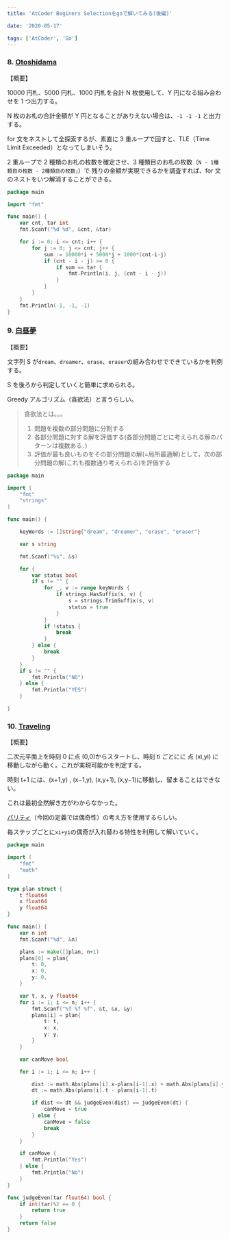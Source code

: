 ```yaml
---
title: 'AtCoder Beginers Selectionをgoで解いてみる(後編)'

date: '2020-05-17'

tags: ['AtCoder', 'Go']
---
```


### 8. [Otoshidama](hhttps://atcoder.jp/contests/abs/tasks/abc085_c)

【概要】

10000 円札、5000 円札、1000 円札を合計 N 枚使用して、Y 円になる組み合わせを 1 つ出力する。

N 枚のお札の合計金額が Y 円となることがありえない場合は、`-1 -1 -1` と出力する。

for 文をネストして全探索するが、素直に 3 重ループで回すと、TLE（Time Limit Exceeded）となってしまいそう。

2 重ループで 2 種類のお札の枚数を確定させ、3 種類目のお札の枚数（`N - 1種類目の枚数 - 2種類目の枚数」`）で 残りの金額が実現できるかを調査すれば、for 文のネストをいつ解消することができる。

```go
package main

import "fmt"

func main() {
	var cnt, tar int
	fmt.Scanf("%d %d", &cnt, &tar)

	for i := 0; i <= cnt; i++ {
		for j := 0; j <= cnt; j++ {
			sum := 10000*i + 5000*j + 1000*(cnt-i-j)
			if (cnt - i - j) >= 0 {
				if sum == tar {
					fmt.Println(i, j, (cnt - i - j))
				}
			}
		}
	}
	fmt.Println(-1, -1, -1)
}
```

### 9. [白昼夢](https://atcoder.jp/contests/abs/tasks/arc065_a)

【概要】

文字列 S が`dream`、`dreamer`、`erase`、`eraser`の組み合わせでできているかを判例する。

S を後ろから判定していくと簡単に求められる。

Greedy アルゴリズム（貪欲法）と言うらしい。

> 貪欲法とは。。。
>
> 1. 問題を複数の部分問題に分割する
> 2. 各部分問題に対する解を評価する(各部分問題ごとに考えられる解のパターンは複数ある．)
> 3. 評価が最も良いものをその部分問題の解(=局所最適解)として，次の部分問題の解(これも複数通り考えられる)を評価する

```go
package main

import (
	"fmt"
	"strings"
)

func main() {

	keyWords := []string{"dream", "dreamer", "erase", "eraser"}

	var s string

	fmt.Scanf("%s", &s)

	for {
		var status bool
		if s != "" {　
			for _, v := range keyWords {
				if strings.HasSuffix(s, v) {
					s = strings.TrimSuffix(s, v)
					status = true
				}
			}
			if !status {
				break
			}
		} else {
			break
		}
	}
	if s != "" {
		fmt.Println("NO")
	} else {
		fmt.Println("YES")
	}

}
```

### 10. [Traveling](https://atcoder.jp/contests/abs/tasks/arc089_a)

【概要】

二次元平面上を時刻 0 に点 (0,0)からスタートし、時刻 ti ごとにに 点 (xi,yi) に移動しながら動く。これが実現可能かを判定する。

時刻 t+1 には、(x+1,y) , (x−1,y), (x,y+1), (x,y−1)に移動し、留まることはできない。

これは最初全然解き方がわからなかった。

[パリティ](https://www.weblio.jp/content/%E3%83%91%E3%83%AA%E3%83%86%E3%82%A3)（今回の定義では偶奇性）の考え方を使用するらしい。

毎ステップごとに`xi+yi`の偶奇が入れ替わる特性を利用して解いていく。

```go
package main

import (
	"fmt"
	"math"
)

type plan struct {
	t float64
	x float64
	y float64
}

func main() {
	var n int
	fmt.Scanf("%d", &n)

	plans := make([]plan, n+1)
	plans[0] = plan{
		t: 0,
		x: 0,
		y: 0,
	}

	var t, x, y float64
	for i := 1; i <= n; i++ {
		fmt.Scanf("%f %f %f", &t, &x, &y)
		plans[i] = plan{
			t: t,
			x: x,
			y: y,
		}
	}

	var canMove bool

	for i := 1; i <= n; i++ {

		dist := math.Abs(plans[i].x-plans[i-1].x) + math.Abs(plans[i].y-plans[i-1].y)
		dt := math.Abs(plans[i].t - plans[i-1].t)

		if dist <= dt && judgeEven(dist) == judgeEven(dt) {
			canMove = true
		} else {
			canMove = false
			break
		}
	}

	if canMove {
		fmt.Println("Yes")
	} else {
		fmt.Println("No")
	}
}

func judgeEven(tar float64) bool {
	if int(tar)%2 == 0 {
		return true
	}
	return false
}

```
